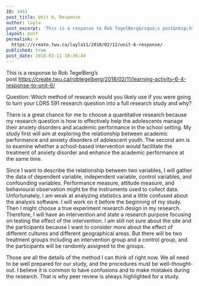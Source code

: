 ```yaml
---
ID: 3451
post_title: Unit 6, Response
author: layla
post_excerpt: 'This is a response to Rob TegelBerg&rsquo;s post&nbsp;https://create.twu.ca/robtegelberg/2018/02/11/learning-activity-6-4-response-to-unit-6/ Question:&nbsp;Which method of research would you likely use if you were going to turn your LDRS 591 research question into a full research study and why? There is a great chance for me to choose a quantitative research because my research question is&nbsp;how to effectively help the &hellip; <p><a href="https://create.twu.ca/layla11/2018/02/12/unit-6-response/">Continue reading<span> "Unit 6, Response"</span></a></p>'
layout: post
permalink: >
  https://create.twu.ca/layla11/2018/02/12/unit-6-response/
published: true
post_date: 2018-02-11 18:36:44
---
```

<p>This is a response to Rob TegelBerg&#8217;s post <a href="https://create.twu.ca/robtegelberg/2018/02/11/learning-activity-6-4-response-to-unit-6/">https://create.twu.ca/robtegelberg/2018/02/11/learning-activity-6-4-response-to-unit-6/</a></p>
<p>Question: Which method of research would you likely use if you were going to turn your LDRS 591 research question into a full research study and why?</p>
<p>There is a great chance for me to choose a quantitative research because my research question is how to effectively help the adolescents manage their anxiety disorders and academic performance in the school setting. My study first will aim at exploring the relationship between academic performance and anxiety disorders of adolescent youth. The second aim is to examine whether a school-based intervention would facilitate the treatment of anxiety disorder and enhance the academic performance at the same time.</p>
<p>Since I want to describe the relationship between two variables, I will gather the data of dependent variable, independent variable, control variables, and confounding variables. Performance measure, attitude measure, and behavioural observation might be the instruments used to collect data. Unfortunately, I am weak at analyzing statistics and a little confused about the analysis software. I will work on it before the beginning of my study. Then I might choose a true experiment research design in my research. Therefore, I will have an intervention and state a research purpose focusing on testing the effect of the intervention. I am still not sure about the site and the participants because I want to consider more about the effect of different cultures and different geographical areas. But there will be two treatment groups including an intervention group and a control group, and the participants will be randomly assigned to the groups.</p>
<p>Those are all the details of the method I can think of right now. We all need to be well prepared for our study, and the procedures must be well-thought-out. I believe it is common to have confusions and to make mistakes during the research. That is why peer review is always highlighted for a study.</p>